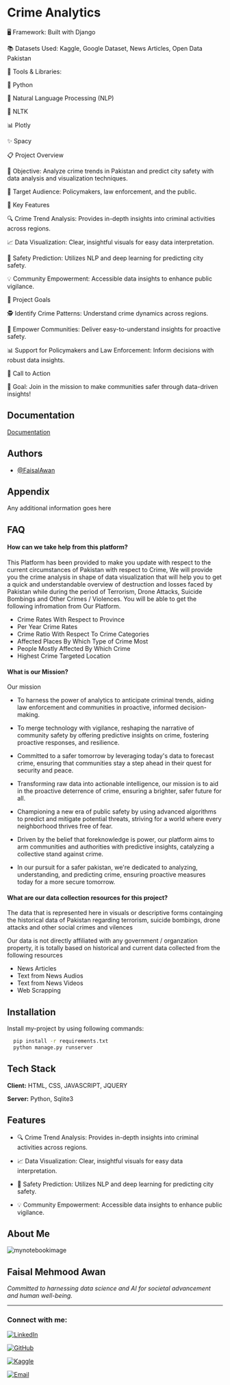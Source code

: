 
# Crime Analytics

🖥️ Framework: Built with Django

📚 Datasets Used: Kaggle, Google Dataset, News Articles, Open Data Pakistan

🔧 Tools & Libraries:

🐍 Python

🧠 Natural Language Processing (NLP)

📜 NLTK

📊 Plotly

✨ Spacy

📋 Project Overview

🎯 Objective: Analyze crime trends in Pakistan and predict city safety with data analysis and visualization techniques.

👥 Target Audience: Policymakers, law enforcement, and the public.

🌟 Key Features

🔍 Crime Trend Analysis: Provides in-depth insights into criminal activities across regions.

📈 Data Visualization: Clear, insightful visuals for easy data interpretation.

🔮 Safety Prediction: Utilizes NLP and deep learning for 
predicting city safety.

💡 Community Empowerment: Accessible data insights to enhance public vigilance.

🎯 Project Goals

🕵️ Identify Crime Patterns: Understand crime dynamics across regions.

💪 Empower Communities: Deliver easy-to-understand insights for proactive safety.

📊 Support for Policymakers and Law Enforcement: Inform decisions with robust data insights.

🚀 Call to Action

🤝 Goal: Join in the mission to make communities safer through data-driven insights!
## Documentation

[Documentation](https://drive.google.com/file/d/1M66gjy7WKJdcrK7vW-pouQbYVmBQw7ej/view?usp=sharing)


## Authors

- [@FaisalAwan](https://faisalawa.github.io/MyPortfolioWebsite/)


## Appendix

Any additional information goes here


## FAQ

#### How can we take help from this platform?

This Platform has been provided to make you update with respect to the current circumstances of Pakistan with respect to Crime, We will provide you the crime analysis in shape of data visualization that will help you to get a quick and understandable overview of destruction and losses faced by Pakistan while during the period of Terrorism, Drone Attacks, Suicide Bombings and Other Crimes / Violences. You will be able to get the following infromation from Our Platform.

- Crime Rates With Respect to Province
- Per Year Crime Rates
- Crime Ratio With Respect To Crime Categories
- Affected Places By Which Type of Crime Most
- People Mostly Affected By Which Crime
- Highest Crime Targeted Location

#### What is our Mission?

Our mission

- To harness the power of analytics to anticipate criminal trends, aiding law enforcement and communities in proactive, informed decision-making.

- To merge technology with vigilance, reshaping the narrative of community safety by offering predictive insights on crime, fostering proactive responses, and resilience.

- Committed to a safer tomorrow by leveraging today's data to forecast crime, ensuring that communities stay a step ahead in their quest for security and peace.

- Transforming raw data into actionable intelligence, our mission is to aid in the proactive deterrence of crime, ensuring a brighter, safer future for all.

- Championing a new era of public safety by using advanced algorithms to predict and mitigate potential threats, striving for a world where every neighborhood thrives free of fear.

- Driven by the belief that foreknowledge is power, our platform aims to arm communities and authorities with predictive insights, catalyzing a collective stand against crime.

- In our pursuit for a safer pakistan, we're dedicated to analyzing, understanding, and predicting crime, ensuring proactive measures today for a more secure tomorrow.


#### What are our data collection resources for this project?


The data that is represented here in visuals or descriptive forms containging the historical data of Pakistan regarding terrorism, suicide bombings, drone attacks and other social crimes and vilences

Our data is not directly affiliated with any government / organzation property, it is totally based on historical and current data collected from the following resources

- News Articles
- Text from News Audios
- Text from News Videos
- Web Scrapping
## Installation

Install my-project by using following commands:

```bash
  pip install -r requirements.txt
  python manage.py runserver
```
    
## Tech Stack

**Client:** HTML, CSS, JAVASCRIPT, JQUERY

**Server:** Python, Sqlite3


## Features

- 🔍 Crime Trend Analysis: Provides in-depth insights into criminal activities across regions.

- 📈 Data Visualization: Clear, insightful visuals for easy data interpretation.

- 🔮 Safety Prediction: Utilizes NLP and deep learning for predicting city safety.

- 💡 Community Empowerment: Accessible data insights to enhance public vigilance.


##  About Me

![mynotebookimage](https://github.com/FaisalAwa/ML--SVM/assets/96324075/71e4f7eb-a790-497b-8014-383ad7a546ba)

## Faisal Mehmood Awan
*Committed to harnessing data science and AI for societal advancement and human well-being.*

---

### Connect with me:
[![LinkedIn](https://img.shields.io/badge/LinkedIn-blue.svg?style=flat-square&logo=linkedin&logoColor=white&link=Your_LinkedIn_Profile_Link)](https://www.linkedin.com/in/faisal-mehmood-awan-4771a8233/)

[![GitHub](https://img.shields.io/badge/GitHub-black.svg?style=flat-square&logo=github&logoColor=white&link=Your_GitHub_Profile_Link)](https://github.com/FaisalAwa) 

[![Kaggle](https://img.shields.io/badge/Kaggle-20BEFF.svg?style=flat-square&logo=kaggle&logoColor=white&link=Your_Kaggle_Notebook_Link)](https://www.kaggle.com/malikfaisalawan) 

[![Email](https://img.shields.io/badge/Email-D14836?style=flat-square&logo=gmail&logoColor=white&link=mailto:Your_Email)](mailto:Faisal914awan@gmail.com) 

